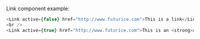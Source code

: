 Link component example:

```js
<Link active={false} href="http://www.futurice.com">This is a link</Link>
<br />
<Link active={true} href="http://www.futurice.com">This is an <strong>active</strong> link</Link>
```
